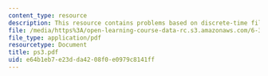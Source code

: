 ```yaml
---
content_type: resource
description: This resource contains problems based on discrete-time filter and autocorrelation.
file: /media/https%3A/open-learning-course-data-rc.s3.amazonaws.com/6-341-discrete-time-signal-processing-fall-2005/e64b1eb7e23dda4208f0e0979c8141ff_ps3.pdf
file_type: application/pdf
resourcetype: Document
title: ps3.pdf
uid: e64b1eb7-e23d-da42-08f0-e0979c8141ff
---
```

